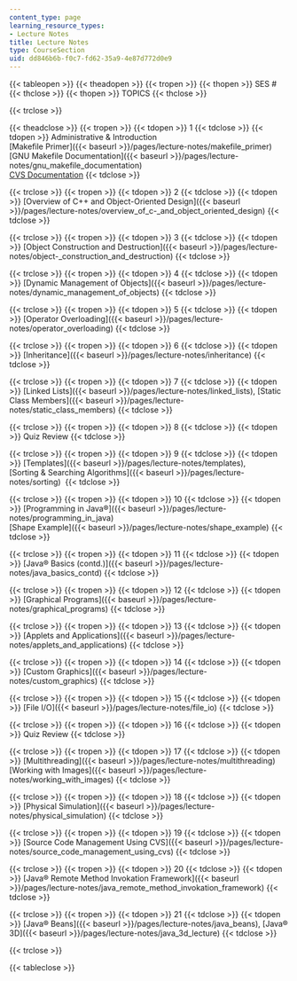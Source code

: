 ```yaml
---
content_type: page
learning_resource_types:
- Lecture Notes
title: Lecture Notes
type: CourseSection
uid: dd846b6b-f0c7-fd62-35a9-4e87d772d0e9
---
```


{{< tableopen >}}
{{< theadopen >}}
{{< tropen >}}
{{< thopen >}}
SES #
{{< thclose >}}
{{< thopen >}}
TOPICS
{{< thclose >}}

{{< trclose >}}

{{< theadclose >}}
{{< tropen >}}
{{< tdopen >}}
1
{{< tdclose >}}
{{< tdopen >}}
Administrative & Introduction  
[Makefile Primer]({{< baseurl >}}/pages/lecture-notes/makefile_primer)  
[GNU Makefile Documentation]({{< baseurl >}}/pages/lecture-notes/gnu_makefile_documentation)  
[CVS Documentation](http://web.mit.edu/macdev/Development/Documentation/www/CVS%20Documentation/Table%20Of%20Contents.html)
{{< tdclose >}}

{{< trclose >}}
{{< tropen >}}
{{< tdopen >}}
2
{{< tdclose >}}
{{< tdopen >}}
[Overview of C++ and Object-Oriented Design]({{< baseurl >}}/pages/lecture-notes/overview_of_c-_and_object_oriented_design)
{{< tdclose >}}

{{< trclose >}}
{{< tropen >}}
{{< tdopen >}}
3
{{< tdclose >}}
{{< tdopen >}}
[Object Construction and Destruction]({{< baseurl >}}/pages/lecture-notes/object-_construction_and_destruction)
{{< tdclose >}}

{{< trclose >}}
{{< tropen >}}
{{< tdopen >}}
4
{{< tdclose >}}
{{< tdopen >}}
[Dynamic Management of Objects]({{< baseurl >}}/pages/lecture-notes/dynamic_management_of_objects)
{{< tdclose >}}

{{< trclose >}}
{{< tropen >}}
{{< tdopen >}}
5
{{< tdclose >}}
{{< tdopen >}}
[Operator Overloading]({{< baseurl >}}/pages/lecture-notes/operator_overloading)
{{< tdclose >}}

{{< trclose >}}
{{< tropen >}}
{{< tdopen >}}
6
{{< tdclose >}}
{{< tdopen >}}
[Inheritance]({{< baseurl >}}/pages/lecture-notes/inheritance)
{{< tdclose >}}

{{< trclose >}}
{{< tropen >}}
{{< tdopen >}}
7
{{< tdclose >}}
{{< tdopen >}}
[Linked Lists]({{< baseurl >}}/pages/lecture-notes/linked_lists), [Static Class Members]({{< baseurl >}}/pages/lecture-notes/static_class_members)
{{< tdclose >}}

{{< trclose >}}
{{< tropen >}}
{{< tdopen >}}
8
{{< tdclose >}}
{{< tdopen >}}
Quiz Review
{{< tdclose >}}

{{< trclose >}}
{{< tropen >}}
{{< tdopen >}}
9
{{< tdclose >}}
{{< tdopen >}}
[Templates]({{< baseurl >}}/pages/lecture-notes/templates),  
[Sorting & Searching Algorithms]({{< baseurl >}}/pages/lecture-notes/sorting) 
{{< tdclose >}}

{{< trclose >}}
{{< tropen >}}
{{< tdopen >}}
10
{{< tdclose >}}
{{< tdopen >}}
[Programming in Java®]({{< baseurl >}}/pages/lecture-notes/programming_in_java)  
[Shape Example]({{< baseurl >}}/pages/lecture-notes/shape_example)
{{< tdclose >}}

{{< trclose >}}
{{< tropen >}}
{{< tdopen >}}
11
{{< tdclose >}}
{{< tdopen >}}
[Java® Basics (contd.)]({{< baseurl >}}/pages/lecture-notes/java_basics_contd)
{{< tdclose >}}

{{< trclose >}}
{{< tropen >}}
{{< tdopen >}}
12
{{< tdclose >}}
{{< tdopen >}}
[Graphical Programs]({{< baseurl >}}/pages/lecture-notes/graphical_programs)
{{< tdclose >}}

{{< trclose >}}
{{< tropen >}}
{{< tdopen >}}
13
{{< tdclose >}}
{{< tdopen >}}
[Applets and Applications]({{< baseurl >}}/pages/lecture-notes/applets_and_applications)
{{< tdclose >}}

{{< trclose >}}
{{< tropen >}}
{{< tdopen >}}
14
{{< tdclose >}}
{{< tdopen >}}
[Custom Graphics]({{< baseurl >}}/pages/lecture-notes/custom_graphics)
{{< tdclose >}}

{{< trclose >}}
{{< tropen >}}
{{< tdopen >}}
15
{{< tdclose >}}
{{< tdopen >}}
[File I/O]({{< baseurl >}}/pages/lecture-notes/file_io)
{{< tdclose >}}

{{< trclose >}}
{{< tropen >}}
{{< tdopen >}}
16
{{< tdclose >}}
{{< tdopen >}}
Quiz Review
{{< tdclose >}}

{{< trclose >}}
{{< tropen >}}
{{< tdopen >}}
17
{{< tdclose >}}
{{< tdopen >}}
[Multithreading]({{< baseurl >}}/pages/lecture-notes/multithreading)  
[Working with Images]({{< baseurl >}}/pages/lecture-notes/working_with_images)
{{< tdclose >}}

{{< trclose >}}
{{< tropen >}}
{{< tdopen >}}
18
{{< tdclose >}}
{{< tdopen >}}
[Physical Simulation]({{< baseurl >}}/pages/lecture-notes/physical_simulation)
{{< tdclose >}}

{{< trclose >}}
{{< tropen >}}
{{< tdopen >}}
19
{{< tdclose >}}
{{< tdopen >}}
[Source Code Management Using CVS]({{< baseurl >}}/pages/lecture-notes/source_code_management_using_cvs)
{{< tdclose >}}

{{< trclose >}}
{{< tropen >}}
{{< tdopen >}}
20
{{< tdclose >}}
{{< tdopen >}}
[Java® Remote Method Invokation Framework]({{< baseurl >}}/pages/lecture-notes/java_remote_method_invokation_framework)
{{< tdclose >}}

{{< trclose >}}
{{< tropen >}}
{{< tdopen >}}
21
{{< tdclose >}}
{{< tdopen >}}
[Java® Beans]({{< baseurl >}}/pages/lecture-notes/java_beans), [Java® 3D]({{< baseurl >}}/pages/lecture-notes/java_3d_lecture)
{{< tdclose >}}

{{< trclose >}}

{{< tableclose >}}
